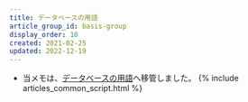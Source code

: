 ```yaml
---
title: データベースの用語
article_group_id: basis-group
display_order: 10
created: 2021-02-25
updated: 2022-12-19
---
```

- 当メモは、[データベースの用語](https://thinktwice.tech/it/database/database_terms/)へ移管しました。
{% include articles_common_script.html %}
